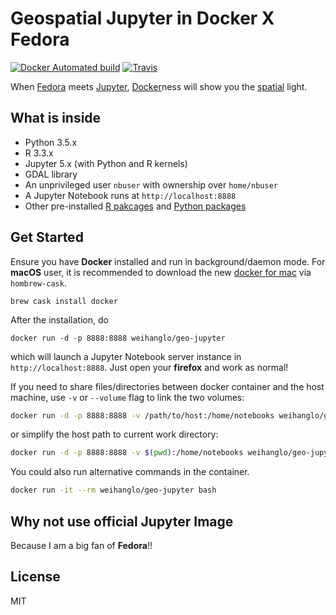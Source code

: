 # Geospatial Jupyter in Docker X Fedora

[![Docker Automated build](https://img.shields.io/docker/automated/weihanglo/geo-jupyter.svg)](https://hub.docker.com/r/weihanglo/geo-jupyter)
[![Travis](https://img.shields.io/travis/weihanglo/geo-jupyter.svg)](https://travis-ci.org/weihanglo/geo-jupyter)

When [Fedora][1] meets [Jupyter][2], [Docker][3]ness will show you the [spatial][4] light.

[1]: https://getfedora.org/
[2]: http://jupyter.org/
[3]: https://www.docker.com/
[4]: https://en.wikipedia.org/wiki/Geospatial_analysis

## What is inside

- Python 3.5.x
- R 3.3.x
- Jupyter 5.x (with Python and R kernels)
- GDAL library
- An unprivileged user `nbuser` with ownership over `home/nbuser`
- A Jupyter Notebook runs at `http://localhost:8888`
- Other pre-installed [R pakcages](Rpackages.R) and [Python packages](http://example.com)

## Get Started

Ensure you have **Docker** installed and run in background/daemon mode. 
For **macOS** user, it is recommended to download the new [docker for mac][docker-mac] via `hombrew-cask`.

```
brew cask install docker
```

[docker-mac]: https://docs.docker.com/docker-for-mac/


After the installation,  do

```
docker run -d -p 8888:8888 weihanglo/geo-jupyter
```

which will launch a Jupyter Notebook server instance in `http://localhost:8888`.
Just open your **firefox** and work as normal!

If you need to share files/directories between docker container and the host machine, use `-v` or `--volume` flag to link the two volumes:

```bash
docker run -d -p 8888:8888 -v /path/to/host:/home/notebooks weihanglo/geo-jupyter
```

or simplify the host path to current work directory:

```bash
docker run -d -p 8888:8888 -v $(pwd):/home/notebooks weihanglo/geo-jupyter
```

You could also run alternative commands in the container.

```bash
docker run -it --rm weihanglo/geo-jupyter bash
```

## Why not use official Jupyter Image

Because I am a big fan of **Fedora**!!

## License

MIT
